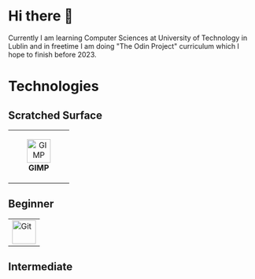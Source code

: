 # Hi there 👋
Currently I am learning Computer Sciences at University of Technology in Lublin and in freetime I am doing "The Odin Project" curriculum which I hope to finish before 2023.
# Technologies
## Scratched Surface
<table>
  <tr>
    <td align="center" height="108" width="108">
      <img src="https://cdn.jsdelivr.net/gh/devicons/devicon/icons/gimp/gimp-original.svg"
      width="48"
      height="48"
      alt="GIMP">
      <br /><strong>GIMP</strong>
    </td>
  </tr>
</table>

## Beginner
<table>
  <td>
      <img src="https://cdn.jsdelivr.net/gh/devicons/devicon/icons/git/git-original.svg"
      width="48"
      height="48"
      alt="Git">
    </td>
</table>

## Intermediate